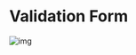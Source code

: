 # Validation Form

![img](https://user-images.githubusercontent.com/34600724/44584326-2e7b5d00-a7c6-11e8-9ae6-af4e01baf37c.jpg)
